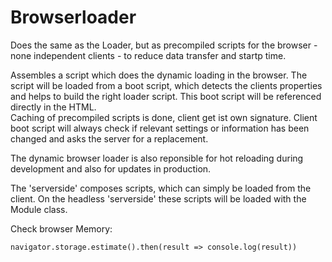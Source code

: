 Browserloader
=============

Does the same as the Loader, but as precompiled scripts for the browser - none independent clients - 
to reduce data transfer and startp time. 

Assembles a script which does the dynamic loading in the browser. 
The script will be loaded from a boot script, which detects the clients properties 
and helps to build the right loader script. 
This boot script will be referenced directly in the HTML.  
Caching of precompiled scripts is done, client get ist own signature. Client boot script will always check if 
relevant settings or information has been changed and asks the server for a replacement.

The dynamic browser loader is also reponsible for hot reloading during development
and also for updates in production.

The 'serverside' composes scripts, which can simply be loaded from the client. On the headless 'serverside' 
these scripts will be loaded with the Module class.

Check browser Memory:

    navigator.storage.estimate().then(result => console.log(result))


